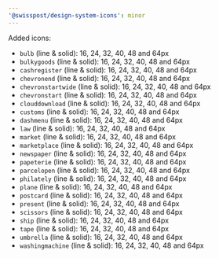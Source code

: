 ```yaml
---
'@swisspost/design-system-icons': minor
---
```


Added icons:

- `bulb` (line & solid): 16, 24, 32, 40, 48 and 64px
- `bulkygoods` (line & solid): 16, 24, 32, 40, 48 and 64px
- `cashregister` (line & solid): 16, 24, 32, 40, 48 and 64px
- `chevronend` (line & solid): 16, 24, 32, 40, 48 and 64px
- `chevronstartwide` (line & solid): 16, 24, 32, 40, 48 and 64px
- `chevronstart` (line & solid): 16, 24, 32, 40, 48 and 64px
- `clouddownload` (line & solid): 16, 24, 32, 40, 48 and 64px
- `customs` (line & solid): 16, 24, 32, 40, 48 and 64px
- `dashmenu` (line & solid): 16, 24, 32, 40, 48 and 64px
- `law` (line & solid): 16, 24, 32, 40, 48 and 64px
- `market` (line & solid): 16, 24, 32, 40, 48 and 64px
- `marketplace` (line & solid): 16, 24, 32, 40, 48 and 64px
- `newspaper` (line & solid): 16, 24, 32, 40, 48 and 64px
- `papeterie` (line & solid): 16, 24, 32, 40, 48 and 64px
- `parcelopen` (line & solid): 16, 24, 32, 40, 48 and 64px
- `philately` (line & solid): 16, 24, 32, 40, 48 and 64px
- `plane` (line & solid): 16, 24, 32, 40, 48 and 64px
- `postcard` (line & solid): 16, 24, 32, 40, 48 and 64px
- `present` (line & solid): 16, 24, 32, 40, 48 and 64px
- `scissors` (line & solid): 16, 24, 32, 40, 48 and 64px
- `ship` (line & solid): 16, 24, 32, 40, 48 and 64px
- `tape` (line & solid): 16, 24, 32, 40, 48 and 64px
- `umbrella` (line & solid): 16, 24, 32, 40, 48 and 64px
- `washingmachine` (line & solid): 16, 24, 32, 40, 48 and 64px